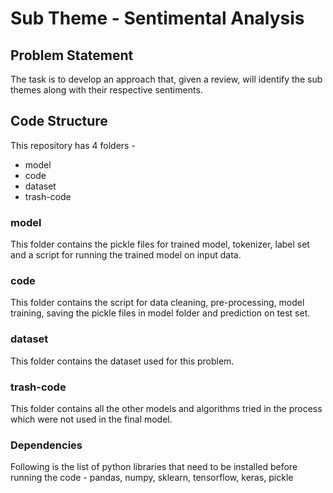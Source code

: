 # Sub Theme - Sentimental Analysis

## Problem Statement
The task is to develop an approach that, given a review, will identify the sub themes along with their respective sentiments.


## Code Structure
This repository has 4 folders -
- model
- code
- dataset
- trash-code

### model
This folder contains the pickle files for trained model, tokenizer, label set and a script for running the trained model on input data.

### code
This folder contains the script for data cleaning, pre-processing, model training, saving the pickle files in model folder and prediction on test set.

### dataset
This folder contains the dataset used for this problem.

### trash-code
This folder contains all the other models and algorithms tried in the process which were not used in the final model.

### Dependencies
Following is the list of python libraries that need to be installed before running the code - pandas, numpy, sklearn, tensorflow, keras, pickle